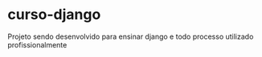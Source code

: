 # curso-django
Projeto sendo desenvolvido para ensinar django e todo processo utilizado profissionalmente

